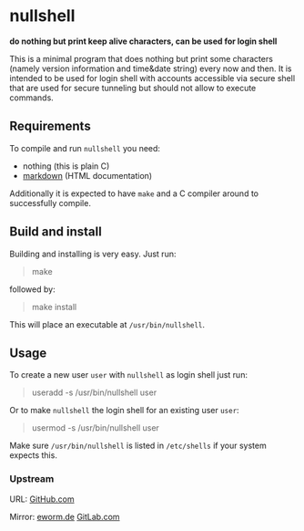 nullshell
=========

**do nothing but print keep alive characters, can be used for login shell**

This is a minimal program that does nothing but print some characters
(namely version information and time&date string) every now
and then. It is intended to be used for login shell with accounts
accessible via secure shell that are used for secure tunneling but
should not allow to execute commands.

Requirements
------------

To compile and run `nullshell` you need:

* nothing (this is plain C)
* [markdown](https://daringfireball.net/projects/markdown/) (HTML documentation)

Additionally it is expected to have `make` and a C compiler around to
successfully compile.

Build and install
-----------------

Building and installing is very easy. Just run:

> make

followed by:

> make install

This will place an executable at `/usr/bin/nullshell`.

Usage
-----

To create a new user `user` with `nullshell` as login shell just run:

> useradd -s /usr/bin/nullshell user

Or to make `nullshell` the login shell for an existing user `user`:

> usermod -s /usr/bin/nullshell user

Make sure `/usr/bin/nullshell` is listed in `/etc/shells` if your system
expects this.

### Upstream

URL:
[GitHub.com](https://github.com/eworm-de/nullshell#nullshell)

Mirror:
[eworm.de](https://git.eworm.de/cgit.cgi/nullshell/)
[GitLab.com](https://gitlab.com/eworm-de/nullshell#nullshell)
